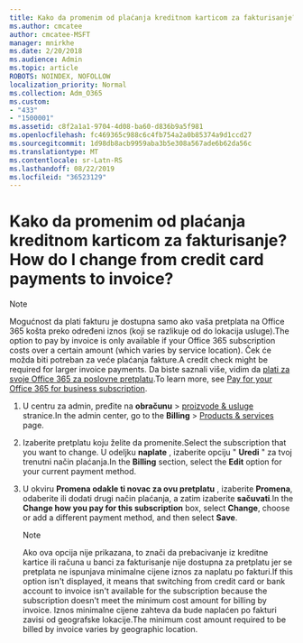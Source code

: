 ```yaml
---
title: Kako da promenim od plaćanja kreditnom karticom za fakturisanje?
ms.author: cmcatee
author: cmcatee-MSFT
manager: mnirkhe
ms.date: 2/20/2018
ms.audience: Admin
ms.topic: article
ROBOTS: NOINDEX, NOFOLLOW
localization_priority: Normal
ms.collection: Adm_O365
ms.custom:
- "433"
- "1500001"
ms.assetid: c8f2a1a1-9704-4d08-ba60-d836b9a5f981
ms.openlocfilehash: fc469365c988c6c4fb754a2a0b85374a9d1ccd27
ms.sourcegitcommit: 1d98db8acb9959aba3b5e308a567ade6b62da56c
ms.translationtype: MT
ms.contentlocale: sr-Latn-RS
ms.lasthandoff: 08/22/2019
ms.locfileid: "36523129"
---
```

# <a name="how-do-i-change-from-credit-card-payments-to-invoice"></a><span data-ttu-id="68458-102">Kako da promenim od plaćanja kreditnom karticom za fakturisanje?</span><span class="sxs-lookup"><span data-stu-id="68458-102">How do I change from credit card payments to invoice?</span></span>

> [!NOTE]
> <span data-ttu-id="68458-103">Mogućnost da plati fakturu je dostupna samo ako vaša pretplata na Office 365 košta preko određeni iznos (koji se razlikuje od do lokacija usluge).</span><span class="sxs-lookup"><span data-stu-id="68458-103">The option to pay by invoice is only available if your Office 365 subscription costs over a certain amount (which varies by service location).</span></span> <span data-ttu-id="68458-104">Ček će možda biti potreban za veće plaćanja fakture.</span><span class="sxs-lookup"><span data-stu-id="68458-104">A credit check might be required for larger invoice payments.</span></span> <span data-ttu-id="68458-105">Da biste saznali više, vidim da [plati za svoje Office 365 za poslovne pretplatu](https://docs.microsoft.com/office365/admin/subscriptions-and-billing/pay-for-your-subscription).</span><span class="sxs-lookup"><span data-stu-id="68458-105">To learn more, see [Pay for your Office 365 for business subscription](https://docs.microsoft.com/office365/admin/subscriptions-and-billing/pay-for-your-subscription).</span></span>
  
1. <span data-ttu-id="68458-106">U centru za admin, pređite na **obračunu** \> [proizvode & usluge](https://go.microsoft.com/fwlink/p/?linkid=842054) stranice.</span><span class="sxs-lookup"><span data-stu-id="68458-106">In the admin center, go to the **Billing** \> [Products & services](https://go.microsoft.com/fwlink/p/?linkid=842054) page.</span></span>

2. <span data-ttu-id="68458-107">Izaberite pretplatu koju želite da promenite.</span><span class="sxs-lookup"><span data-stu-id="68458-107">Select the subscription that you want to change.</span></span> <span data-ttu-id="68458-108">U odeljku **naplate** , izaberite opciju " **Uredi** " za tvoj trenutni način plaćanja.</span><span class="sxs-lookup"><span data-stu-id="68458-108">In the **Billing** section, select the **Edit** option for your current payment method.</span></span>

3. <span data-ttu-id="68458-109">U okviru **Promena odakle ti novac za ovu pretplatu** , izaberite **Promena**, odaberite ili dodati drugi način plaćanja, a zatim izaberite **sačuvati**.</span><span class="sxs-lookup"><span data-stu-id="68458-109">In the **Change how you pay for this subscription** box, select **Change**, choose or add a different payment method, and then select **Save**.</span></span>

   > [!NOTE]
   > <span data-ttu-id="68458-110">Ako ova opcija nije prikazana, to znači da prebacivanje iz kreditne kartice ili računa u banci za fakturisanje nije dostupna za pretplatu jer se pretplata ne ispunjava minimalne cijene iznos za naplatu po fakturi.</span><span class="sxs-lookup"><span data-stu-id="68458-110">If this option isn't displayed, it means that switching from credit card or bank account to invoice isn't available for the subscription because the subscription doesn't meet the minimum cost amount for billing by invoice.</span></span> <span data-ttu-id="68458-111">Iznos minimalne cijene zahteva da bude naplaćen po fakturi zavisi od geografske lokacije.</span><span class="sxs-lookup"><span data-stu-id="68458-111">The minimum cost amount required to be billed by invoice varies by geographic location.</span></span>
  
